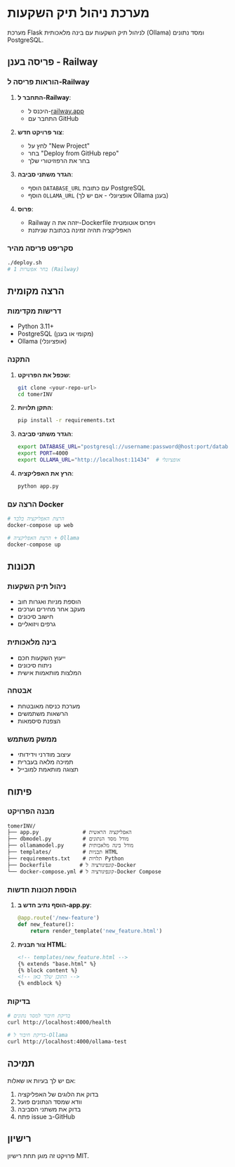 # מערכת ניהול תיק השקעות

מערכת Flask לניהול תיק השקעות עם בינה מלאכותית (Ollama) ומסד נתונים PostgreSQL.

## פריסה בענן - Railway

### הוראות פריסה ל-Railway

1. **התחבר ל-Railway**:
   - היכנס ל-[railway.app](https://railway.app)
   - התחבר עם GitHub

2. **צור פרויקט חדש**:
   - לחץ על "New Project"
   - בחר "Deploy from GitHub repo"
   - בחר את הרפוזיטורי שלך

3. **הגדר משתני סביבה**:
   - הוסף `DATABASE_URL` עם כתובת PostgreSQL
   - הוסף `OLLAMA_URL` (אופציונלי - אם יש לך Ollama בענן)

4. **פרוס**:
   - Railway יזהה את ה-Dockerfile ויפרוס אוטומטית
   - האפליקציה תהיה זמינה בכתובת שניתנת

### סקריפט פריסה מהיר

```bash
./deploy.sh
# בחר אפשרות 1 (Railway)
```

## הרצה מקומית

### דרישות מקדימות

- Python 3.11+
- PostgreSQL (מקומי או בענן)
- Ollama (אופציונלי)

### התקנה

1. **שכפל את הפרויקט**:
   ```bash
   git clone <your-repo-url>
   cd tomerINV
   ```

2. **התקן תלויות**:
   ```bash
   pip install -r requirements.txt
   ```

3. **הגדר משתני סביבה**:
   ```bash
   export DATABASE_URL="postgresql://username:password@host:port/database"
   export PORT=4000
   export OLLAMA_URL="http://localhost:11434"  # אופציונלי
   ```

4. **הרץ את האפליקציה**:
   ```bash
   python app.py
   ```

### הרצה עם Docker

```bash
# הרצת האפליקציה בלבד
docker-compose up web

# הרצת האפליקציה + Ollama
docker-compose up
```

## תכונות

### ניהול תיק השקעות
- הוספת מניות ואגרות חוב
- מעקב אחר מחירים וערכים
- חישוב סיכונים
- גרפים ויזואליים

### בינה מלאכותית
- ייעוץ השקעות חכם
- ניתוח סיכונים
- המלצות מותאמות אישית

### אבטחה
- מערכת כניסה מאובטחת
- הרשאות משתמשים
- הצפנת סיסמאות

### ממשק משתמש
- עיצוב מודרני וידידותי
- תמיכה מלאה בעברית
- תצוגה מותאמת למובייל

## פיתוח

### מבנה הפרויקט

```
tomerINV/
├── app.py              # האפליקציה הראשית
├── dbmodel.py          # מודל מסד הנתונים
├── ollamamodel.py      # מודל בינה מלאכותית
├── templates/          # תבניות HTML
├── requirements.txt    # תלויות Python
├── Dockerfile         # קונפיגורציה ל-Docker
└── docker-compose.yml # קונפיגורציה ל-Docker Compose
```

### הוספת תכונות חדשות

1. **הוסף נתיב חדש ב-app.py**:
   ```python
   @app.route('/new-feature')
   def new_feature():
       return render_template('new_feature.html')
   ```

2. **צור תבנית HTML**:
   ```html
   <!-- templates/new_feature.html -->
   {% extends "base.html" %}
   {% block content %}
   <!-- התוכן שלך כאן -->
   {% endblock %}
   ```

### בדיקות

```bash
# בדיקת חיבור למסד נתונים
curl http://localhost:4000/health

# בדיקת חיבור ל-Ollama
curl http://localhost:4000/ollama-test
```

## תמיכה

אם יש לך בעיות או שאלות:
1. בדוק את הלוגים של האפליקציה
2. וודא שמסד הנתונים פועל
3. בדוק את משתני הסביבה
4. פתח issue ב-GitHub

## רישיון

פרויקט זה מוגן תחת רישיון MIT.
